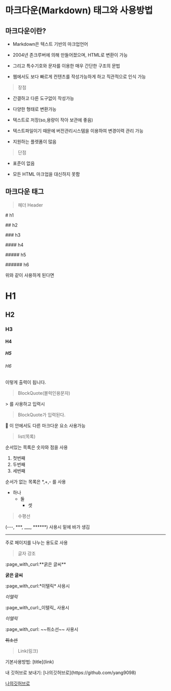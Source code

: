 <h1>마크다운(Markdown) 태그와 사용방법</h1>

<h2>마크다운이란?</h2>


- Markdown은 텍스트 기반의 마크업언어


- 2004년 존크루버에 의해 만들어졌으며, HTML로 변환이 가능  


- 그리고 특수기호와 문자를 이용한 매우 간단한 구조의 문법  


- 웹에서도 보다 빠르게 컨텐츠를 작성가능하게 하고 직관적으로 인식 가능  


> 장점

* 간결하고 다른 도구없이 작성가능


* 다양한 형태로 변환가능


* 텍스트로 저장(so,용량이 작아 보관에 좋음)


* 텍스트파일이기 때문에 버전관리시스템을 이용하여 변경이력 관리 가능


* 지원하는 플렛폼이 많음


> 단점
* 표준이 없음


* 모든 HTML 마크업을 대신하지 못함

<h2>마크다운 태그</h2>

> 헤더 Header

<p># h1</p>
<p>## h2</p>
<p>### h3</p>
<p>#### h4</p>
<p>##### h5</p>
<p>###### h6</p> 
위와 같이 사용하게 된다면

# H1
## H2
### H3
#### H4
##### H5
###### H6
이렇게 출력이 됩니다.

> BlockQuote(블럭인용문자)
<p>   > 를 사용하고 입력시</p>

> BlockQuote가 입력된다.

:large_orange_diamond: 이 안에서도 다른 마크다운 요소 사용가능


>list(목록)

순서있는 목록은 숫자와 점을 사용
1. 첫번째
2. 두번째
3. 세번째

순서가 없는 목록은 *,+,- 를 사용

* 하나
  * 둘
    + 셋

> 수평선
<p>(---, ***, ___, ******) 사용시 밑에 바가 생김</p>

___
주로 페이지를 나누는 용도로 사용

> 글자 강조
<p>:page_with_curl:**굵은 글씨**</p>

**굵은 글씨**
<p>:page_with_curl:*이텔릭*  사용시</p>

*이텔릭*

<p>:page_with_curl:_이텔릭_  사용시</p>

_이텔릭_

<p>:page_with_curl: ~~취소선~~    사용시</p>

~~취소선~~


> Link(링크)

<p>기본사용방법: [title](link) </p>
<p>내 깃허브로 보내기: [나의깃허브로](https://github.com/yang9098)<p>
  
[나의깃허브로](https://github.com/yang9098)

 
 
